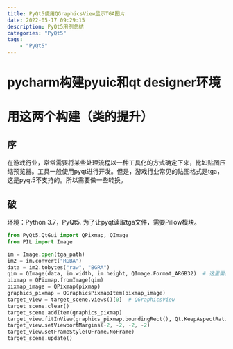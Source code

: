 ```yaml
---
title: PyQt5使用QGraphicsView显示TGA图片
date: 2022-05-17 09:29:15
description: PyQt5用例总结
categories: "PyQt5"
tags: 
    - "PyQt5"
---
```



# pycharm构建pyuic和qt designer环境
# 用这两个构建（类的提升）


## 序
在游戏行业，常常需要将某些处理流程以一种工具化的方式确定下来，比如贴图压缩预览器。工具一般使用pyqt进行开发。但是，游戏行业常见的贴图格式是tga，这是pyqt5不支持的。所以需要做一些转换。

## 破
环境：Python 3.7，PyQt5.
为了让pyqt读取tga文件，需要Pillow模块。
```python
from PyQt5.QtGui import QPixmap, QImage
from PIL import Image

im = Image.open(tga_path)
im2 = im.convert("RGBA")
data = im2.tobytes("raw", "BGRA")
qim = QImage(data, im.width, im.height, QImage.Format_ARGB32)  # 这里需要做一波转换
pixmap = QPixmap.fromImage(qim)
pixmap_image = QPixmap(pixmap)
graphics_pixmap = QGraphicsPixmapItem(pixmap_image)
target_view = target_scene.views()[0]  # QGraphicsView
target_scene.clear()
target_scene.addItem(graphics_pixmap)
target_view.fitInView(graphics_pixmap.boundingRect(), Qt.KeepAspectRatio)
target_view.setViewportMargins(-2, -2, -2, -2)
target_view.setFrameStyle(QFrame.NoFrame)
target_scene.update()
```
